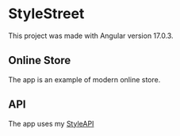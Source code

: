 # StyleStreet

This project was made with Angular version 17.0.3.

## Online Store

The app is an example of modern online store.

## API

The app uses my [StyleAPI](https://github.com/MikolDev/StyleAPI)
